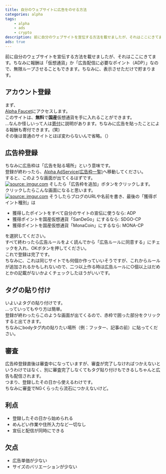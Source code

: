 ```yaml
---
title: 自分のウェブサイトに広告をのせる方法
categories: alpha
tags: 
    - alpha
    - ads
    - crypto
description: 前に自分のウェブサイトを宣伝する方法を載せましたが、それはここにきてます。ちなみに報酬は「仮想通貨」か「広告配信に必要なポイント（ADP）」なので、無限ループさせることもできます。ちなみに、表示させただけで貯まります。
ads: true
---
```

<div class="adservice-pc"></div>
前に自分のウェブサイトを宣伝する方法を載せましたが、それはここにきてます。ちなみに報酬は「仮想通貨」か「広告配信に必要なポイント（ADP）」なので、無限ループさせることもできます。ちなみに、表示させただけで貯まります。<br>

<h2>アカウント登録</h2>
まず、<br>
<a href="https://alpha.information-portal.net/index.php?a=1951">Alpha Faucet</a>にアクセスします。<br>
このサイトは、<b>無料</b>で<b>国産</b>仮想通貨を手に入れることができます。<br>
...なんか怪しいって人は<a href="https://linuxcodevserver.github.io/donate/">寄付</a>に説明があります。ちなみに広告を貼ったことによる報酬も寄付できます。(笑)<br>
その後は普通のサイトとほぼ変わらないんで省略。（）<br>
<h2>広告枠登録</h2>
ちなみに広告枠は「広告を貼る場所」という意味です。<br>
登録が終わったら、<a href="https://aas.information-portal.net/configptn.php">Alpha AdService(広告枠一覧)</a>へ移動してください。<br>
すると、このような画面が出てくるはずです。<br>
<a href="https://imgur.com/a3GFVb6"><img src="https://i.imgur.com/a3GFVb6.png" title="source: imgur.com" /></a>
そしたら「広告枠を追加」ボタンをクリックします。<br>
クリックしたらこんな画面になると思います。<br>
<a href="https://imgur.com/L2kSN3A"><img src="https://i.imgur.com/L2kSN3A.png" title="source: imgur.com" /></a>
そうしたらブログのURLや名前を書き、最後の「獲得ポイント種別」は<br>
<ul>
  <li>獲得したポイントをすべて自分のサイトの宣伝に使うなら: ADP</li>
  <li>獲得ポイントを国産仮想通貨「SanDeGo」にするなら: SDGO-CP</li>
  <li>獲得ポイントを国産仮想通貨「MonaCoin」にするなら: MONA-CP</li>
</ul>
を選択してください。<br>
すべて終わったら広告ルールをよく読んでから「広告ルールに同意する」にチェックを入れ、OKボタンを押してください。<br>
これで登録は完了です。<br>
ちなみに、これは同じサイトでも何個か作っていいそうですが、これからルールが追加されるかもしれないので、二つ以上作る時は広告ルールに○個以上はだめとかの記載がないかよくチェックしたほうがいいです。<br>
<h2>タグの貼り付け</h2>
いよいよタグの貼り付けです。<br>
...っていってもやり方は簡単。<br>
登録が終わったらこのような画面が出てくるので、赤枠で囲った部分をクリックすると出てきます。<br>
ちなみにbodyタグ内の貼りたい場所（例：フッター、記事の前）に貼ってください。<br>
<h2>審査</h2>
広告枠登録直後は審査中になっていますが、審査が完了しなければつかえないというわけではなく、別に審査完了しなくてもタグ貼り付けもできるしちゃんと広告も配信されます。<br>
つまり、登録したその日から使えるわけです。<br>
ちなみに審査でNGくらったら流石につかえないけど。<br>
<h2>利点</h2>
<ul>
  <li>登録したその日から始められる</li>
  <li>めんどい作業や住所入力など一切なし</li>
  <li>宣伝と配信が同時にできる</li>
</ul>
<h2>欠点</h2>
<ul>
  <li>広告単価が少ない</li>
  <li>サイズのバリエーションが少ない</li>
</ul>
<div class="adservice-pc adservice-sp"></div>